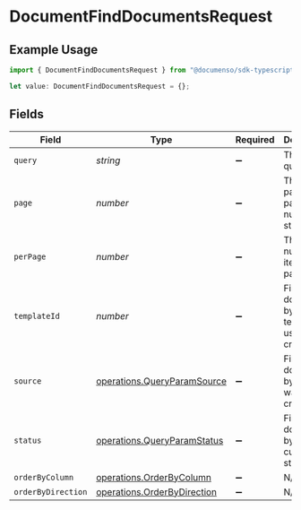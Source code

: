 # DocumentFindDocumentsRequest

## Example Usage

```typescript
import { DocumentFindDocumentsRequest } from "@documenso/sdk-typescript/models/operations";

let value: DocumentFindDocumentsRequest = {};
```

## Fields

| Field                                                                      | Type                                                                       | Required                                                                   | Description                                                                |
| -------------------------------------------------------------------------- | -------------------------------------------------------------------------- | -------------------------------------------------------------------------- | -------------------------------------------------------------------------- |
| `query`                                                                    | *string*                                                                   | :heavy_minus_sign:                                                         | The search query.                                                          |
| `page`                                                                     | *number*                                                                   | :heavy_minus_sign:                                                         | The pagination page number, starts at 1.                                   |
| `perPage`                                                                  | *number*                                                                   | :heavy_minus_sign:                                                         | The number of items per page.                                              |
| `templateId`                                                               | *number*                                                                   | :heavy_minus_sign:                                                         | Filter documents by the template ID used to create it.                     |
| `source`                                                                   | [operations.QueryParamSource](../../models/operations/queryparamsource.md) | :heavy_minus_sign:                                                         | Filter documents by how it was created.                                    |
| `status`                                                                   | [operations.QueryParamStatus](../../models/operations/queryparamstatus.md) | :heavy_minus_sign:                                                         | Filter documents by the current status                                     |
| `orderByColumn`                                                            | [operations.OrderByColumn](../../models/operations/orderbycolumn.md)       | :heavy_minus_sign:                                                         | N/A                                                                        |
| `orderByDirection`                                                         | [operations.OrderByDirection](../../models/operations/orderbydirection.md) | :heavy_minus_sign:                                                         | N/A                                                                        |